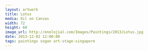 ```yaml
---
layout: artwork
title: Lotus
media: Oil on Canvas 
width: 72
height: 60 
image_url: http://enelojial.com/Images/Paintings/2013/Lotus.jpg
date: 2013-12-02 12:00:00
tags: paintings sogan art-stage-singapore
---
```

